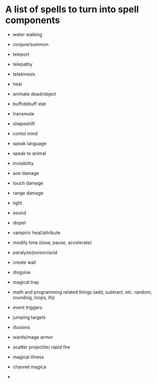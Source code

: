 # A list of spells to turn into spell components

* water walking

* conjure\/summon

* teleport

* telepathy

* telekinesis

* heal

* animate dead\/object

* buff\/debuff stat
* transmute
* shapeshift
* contol mind
* speak language
* speak to animal
* invisibility
* aoe damage

* touch damage

* range damage

* light

* sound

* dispel

* vampiric heal\/attribute
* modify time \(slow, pause, accelerate\)
* paralyze\/poison\/acid
* create wall
* disguise
* magical trap

* math and programming related things \(add, subtract, etc. random, rounding, loops, ifs\)

* event triggers

* jumping targets

* illusions

* wards\/mage armor

* scatter projectile\/ rapid fire

* magical illness
* channel magica
* 


